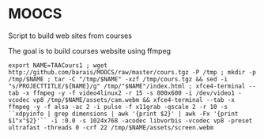 MOOCS
=====

Script to build web sites from courses

The goal is to build courses website using ffmpeg

`export NAME=TAACours1 ; wget http://github.com/barais/MOOCS/raw/master/cours.tgz -P /tmp ; mkdir -p /tmp/$NAME ; tar -C "/tmp/$NAME" -xzf /tmp/cours.tgz && sed -i "s/PROJECTTITLE/${NAME}/g" /tmp/"$NAME"/index.html ; xfce4-terminal --tab -x ffmpeg -y -f video4linux2 -r 15 -s 800x600 -i /dev/video1 -vcodec vp8 /tmp/$NAME/assets/cam.webm && xfce4-terminal --tab -x ffmpeg -y -f alsa -ac 2 -i pulse -f x11grab -qscale 2 -r 10 -s ``xdpyinfo | grep dimensions | awk '{print $2}' | awk -Fx '{print $1"x"$2}'`` -i :0.0 -s 1024x768 -acodec libvorbis -vcodec vp8 -preset ultrafast -threads 0 -crf 22 /tmp/$NAME/assets/screen.webm`



